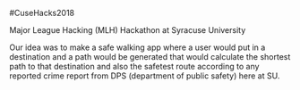 #CuseHacks2018 

Major League Hacking (MLH) Hackathon at Syracuse University

Our idea was to make a safe walking app where a user would put in a destination and a path would be generated that would calculate the shortest path to that destination and also the safetest route according to any reported crime report from DPS (department of public safety) here at SU.
